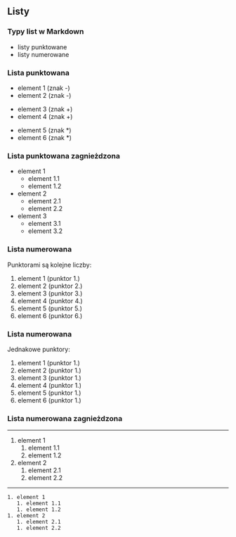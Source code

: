 ## Listy


### Typy list w Markdown
* listy punktowane
* listy numerowane


### Lista punktowana
- element 1 (znak -)
- element 2 (znak -)
+ element 3 (znak +)
+ element 4 (znak +)
* element 5 (znak *)
* element 6 (znak *)


### Lista punktowana zagnieżdzona
- element 1
  - element 1.1
  - element 1.2
- element 2
  - element 2.1
  - element 2.2
- element 3
  - element 3.1
  - element 3.2


### Lista numerowana
Punktorami są kolejne liczby:
1. element 1 (punktor 1.)
2. element 2 (punktor 2.)
3. element 3 (punktor 3.)
4. element 4 (punktor 4.)
5. element 5 (punktor 5.)
6. element 6 (punktor 6.)


### Lista numerowana
Jednakowe punktory:
1. element 1 (punktor 1.)
1. element 2 (punktor 1.)
1. element 3 (punktor 1.)
1. element 4 (punktor 1.)
1. element 5 (punktor 1.)
1. element 6 (punktor 1.)


### Lista numerowana zagnieżdzona
---
1. element 1
   1. element 1.1
   1. element 1.2
1. element 2
   1. element 2.1
   1. element 2.2
---
```
1. element 1
   1. element 1.1
   1. element 1.2
1. element 2
   1. element 2.1
   1. element 2.2
```